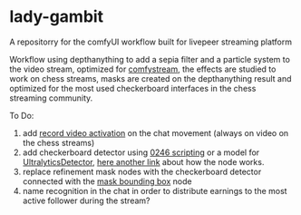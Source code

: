# lady-gambit
A repositorry for the comfyUI workflow built for livepeer streaming platform

Workflow using depthanything to add a sepia filter and a particle system to the video stream, optimized for [comfystream](https://gist.github.com/yondonfu/592a04e075e790981cd401124e0d84e4), the effects are studied to work on chess streams, masks are created on the depthanything result and optimized for the most used checkerboard interfaces in the chess streaming community.

To Do:
1) add [record video activation](https://github.com/ryanontheinside/ComfyUI_RealTimeNodes/blob/main/examples/motioncontrol.json) on the chat movement (always on video on the chess streams)
2) add checkerboard detector using [0246 scripting](https://github.com/Trung0246/ComfyUI-0246) or a model for [UltralyticsDetector](https://github.com/ltdrdata/ComfyUI-extension-tutorials/blob/Main/ComfyUI-Impact-Pack/tutorial/detectors.md), [here another link](https://comfy.icu/node/UltralyticsDetectorProvider) about how the node works.
3) replace refinement mask nodes with the checkerboard detector connected with the [mask bounding box](https://github.com/cubiq/ComfyUI_essentials) node
4) name recognition in the chat in order to distribute earnings to the most active follower during the stream?
